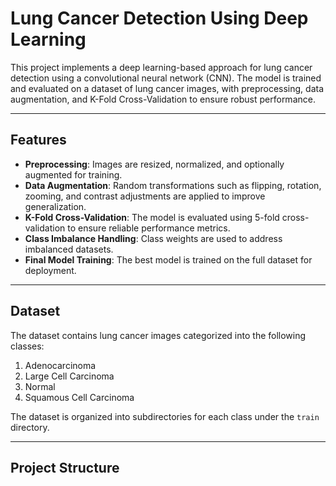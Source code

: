 # Lung Cancer Detection Using Deep Learning

This project implements a deep learning-based approach for lung cancer detection using a convolutional neural network (CNN). The model is trained and evaluated on a dataset of lung cancer images, with preprocessing, data augmentation, and K-Fold Cross-Validation to ensure robust performance.

---

## Features
- **Preprocessing**: Images are resized, normalized, and optionally augmented for training.
- **Data Augmentation**: Random transformations such as flipping, rotation, zooming, and contrast adjustments are applied to improve generalization.
- **K-Fold Cross-Validation**: The model is evaluated using 5-fold cross-validation to ensure reliable performance metrics.
- **Class Imbalance Handling**: Class weights are used to address imbalanced datasets.
- **Final Model Training**: The best model is trained on the full dataset for deployment.

---

## Dataset
The dataset contains lung cancer images categorized into the following classes:
1. Adenocarcinoma
2. Large Cell Carcinoma
3. Normal
4. Squamous Cell Carcinoma

The dataset is organized into subdirectories for each class under the `train` directory.

---

## Project Structure
